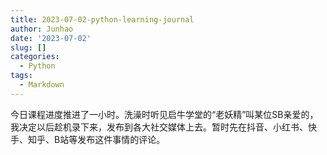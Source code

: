 ```yaml
---
title: 2023-07-02-python-learning-journal
author: Junhao
date: '2023-07-02'
slug: []
categories:
  - Python
tags:
  - Markdown
---
```

  今日课程进度推进了一小时。洗澡时听见启牛学堂的“老妖精”叫某位SB亲爱的，我决定以后趁机录下来，发布到各大社交媒体上去。暂时先在抖音、小红书、快手、知乎、B站等发布这件事情的评论。
